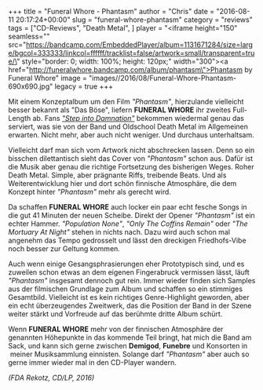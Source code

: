+++
title = "Funeral Whore - Phantasm"
author = "Chris"
date = "2016-08-11 20:17:24+00:00"
slug = "funeral-whore-phantasm"
category = "reviews"
tags = ["CD-Reviews", "Death Metal", ]
player = "<iframe height=\"150\" seamless=\"\" src=\"https://bandcamp.com/EmbeddedPlayer/album=1131671284/size=large/bgcol=333333/linkcol=ffffff/tracklist=false/artwork=small/transparent=true/\" style=\"border: 0; width: 100%; height: 120px;\" width=\"300\"><a href=\"http://funeralwhore.bandcamp.com/album/phantasm\">Phantasm by Funeral Whore</a></iframe>"
image = "images//2016/08/Funeral-Whore-Phantasm-690x690.jpg"
legacy = true
+++

Mit einem Konzeptalbum um den Film _"Phantasm"_, hierzulande vielleicht besser bekannt als "Das Böse", liefern **FUNERAL WHORE** ihr zweites Full-Length ab. Fans <a href="http://necroslaughter.de/2012/03/funeral-whore-step-into-damnation/">_"Step into Damnation"_</a> bekommen wiedermal genau das serviert, was sie von der Band und Oldschool Death Metal im Allgemeinen erwarten. Nicht mehr, aber auch nicht weniger. Und durchaus unterhaltsam.

Vielleicht darf man sich vom Artwork nicht abschrecken lassen. Denn so ein bisschen dilettantisch sieht das Cover von _"Phantasm"_ schon aus. Dafür ist die Musik aber genau die richtige Fortsetzung des bisherigen Weges. Roher Death Metal. Simple, aber prägnante Riffs, treibende Beats. Und als Weiterentwicklung hier und dort schön finnische Atmosphäre, die dem Konzept hinter _"Phantasm"_ mehr als gerecht wird.

Da schaffen **FUNERAL WHORE** auch locker ein paar echt fesche Songs in die gut 41 Minuten der neuen Scheibe. Direkt der Opener _"Phantasm"_ ist ein echter Hammer. _"Population None"_, _"Only The Coffins Remain"_ oder _"The Mortuary At Night"_ stehen in nichts nach. Dazu wird auch schon mal angenehm das Tempo gedrosselt und lässt den dreckigen Friedhofs-Vibe noch besser zur Geltung kommen.

Auch wenn einige Gesangsphrasierungen eher Prototypisch sind, und es zuweilen schon etwas an dem eigenen Fingerabruck vermissen lässt, läuft _"Phantasm"_ insgesamt dennoch gut rein. Immer wieder finden sich Samples aus der filmischen Grundlage zum Album und schaffen so ein stimmiges Gesamtbild. Vielleicht ist es kein richtiges Genre-Highlight geworden, aber ein echt überzeugendes Zweitwerk, das die Position der Band in der Szene weiter stärkt und Vorfreude auf das berühmte dritte Album schürt.

Wenn **FUNERAL WHORE** mehr von der finnischen Atmosphäre der genannten Höhepunkte in das kommende Teil bringt, hat mich die Band am Sack, und kann sich gerne zwischen **Demigod**, **Funebre** und Konsorten in  meiner Musiksammlung einnisten. Solange darf _"Phantasm"_ aber auch so gerne immer wieder mal in den CD-Player wandern.

_(FDA Rekotz, CD/LP, 2016)_


